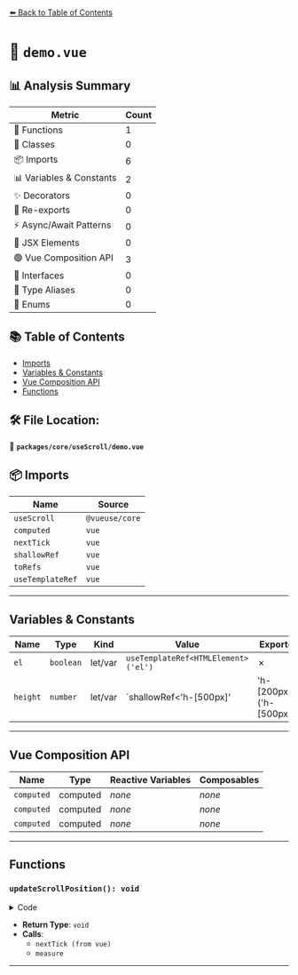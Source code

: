 [⬅️ Back to Table of Contents](../../../index.md)

# 📄 `demo.vue`

## 📊 Analysis Summary

| Metric | Count |
|--------|-------|
| 🔧 Functions | 1 |
| 🧱 Classes | 0 |
| 📦 Imports | 6 |
| 📊 Variables & Constants | 2 |
| ✨ Decorators | 0 |
| 🔄 Re-exports | 0 |
| ⚡ Async/Await Patterns | 0 |
| 💠 JSX Elements | 0 |
| 🟢 Vue Composition API | 3 |
| 📐 Interfaces | 0 |
| 📑 Type Aliases | 0 |
| 🎯 Enums | 0 |

## 📚 Table of Contents

- [Imports](#imports)
- [Variables & Constants](#variables-constants)
- [Vue Composition API](#vue-composition-api)
- [Functions](#functions)

## 🛠️ File Location:
📂 **`packages/core/useScroll/demo.vue`**

## 📦 Imports

| Name | Source |
|------|--------|
| `useScroll` | `@vueuse/core` |
| `computed` | `vue` |
| `nextTick` | `vue` |
| `shallowRef` | `vue` |
| `toRefs` | `vue` |
| `useTemplateRef` | `vue` |


---

## Variables & Constants

| Name | Type | Kind | Value | Exported |
|------|------|------|-------|----------|
| `el` | `boolean` | let/var | `useTemplateRef<HTMLElement>('el')` | ✗ |
| `height` | `number` | let/var | `shallowRef<'h-[500px]' | 'h-[200px]'>('h-[500px]')` | ✗ |


---

## Vue Composition API

| Name | Type | Reactive Variables | Composables |
|------|------|-------------------|-------------|
| `computed` | computed | *none* | *none* |
| `computed` | computed | *none* | *none* |
| `computed` | computed | *none* | *none* |


---

## Functions

### `updateScrollPosition(): void`

<details><summary>Code</summary>

```ts
function updateScrollPosition() {
  height.value = height.value === 'h-[500px]' ? 'h-[200px]' : 'h-[500px]'
  nextTick(() => {
    measure()
  })
}
```
</details>

- **Return Type**: `void`
- **Calls**:
  - `nextTick (from vue)`
  - `measure`

---